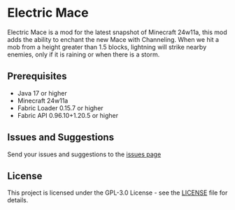 # Electric Mace

Electric Mace is a mod for the latest snapshot of Minecraft 24w11a, this mod adds the ability to enchant the new Mace with Channeling. When we hit a mob from a height greater than 1.5 blocks, lightning will strike nearby enemies, only if it is raining or when there is a storm.

## Prerequisites

- Java 17 or higher
- Minecraft 24w11a
- Fabric Loader 0.15.7 or higher
- Fabric API 0.96.10+1.20.5 or higher

## Issues and Suggestions
Send your issues and suggestions to the [issues page](https://github.com/anviaan/ElectricMace/issues)

## License
This project is licensed under the GPL-3.0 License - see the [LICENSE](LICENSE) file for details.